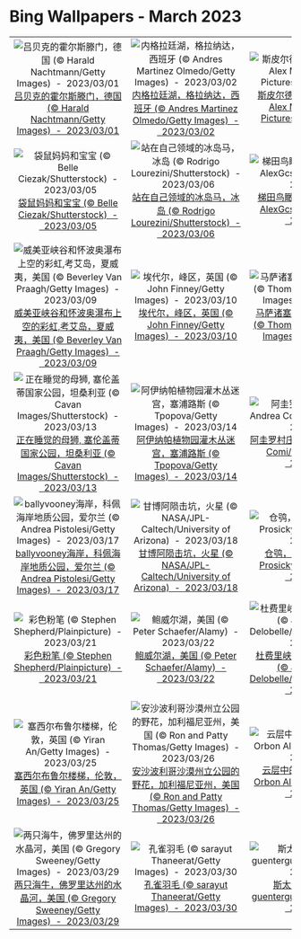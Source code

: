 # Bing Wallpapers - March 2023

| | | | |
|:-------------------------:|:-------------------------:|:-------------------------:|:-------------------------:|
| ![吕贝克的霍尔斯滕门，德国 (© Harald Nachtmann/Getty Images)  -  2023/03/01](https://cn.bing.com/th?id=OHR.LuebeckCityGate_ZH-CN4618826141_UHD.jpg&w=480)[吕贝克的霍尔斯滕门，德国 (© Harald Nachtmann/Getty Images)  -  2023/03/01](https://cn.bing.com/th?id=OHR.LuebeckCityGate_ZH-CN4618826141_UHD.jpg) | ![内格拉廷湖，格拉纳达，西班牙 (© Andres Martinez Olmedo/Getty Images)  -  2023/03/02](https://cn.bing.com/th?id=OHR.NegratinSpain_ZH-CN5916944876_UHD.jpg&w=480)[内格拉廷湖，格拉纳达，西班牙 (© Andres Martinez Olmedo/Getty Images)  -  2023/03/02](https://cn.bing.com/th?id=OHR.NegratinSpain_ZH-CN5916944876_UHD.jpg) | ![斯皮尔德拉的虎鲸，挪威 (© Alex Mustard/Minden Pictures)  -  2023/03/03](https://cn.bing.com/th?id=OHR.OrcaNorway_ZH-CN6101327628_UHD.jpg&w=480)[斯皮尔德拉的虎鲸，挪威 (© Alex Mustard/Minden Pictures)  -  2023/03/03](https://cn.bing.com/th?id=OHR.OrcaNorway_ZH-CN6101327628_UHD.jpg) | ![通往皮库山的道路，葡萄牙 (© Marco Bottigelli/Getty Images)  -  2023/03/04](https://cn.bing.com/th?id=OHR.PicoVolcano_ZH-CN6865997792_UHD.jpg&w=480)[通往皮库山的道路，葡萄牙 (© Marco Bottigelli/Getty Images)  -  2023/03/04](https://cn.bing.com/th?id=OHR.PicoVolcano_ZH-CN6865997792_UHD.jpg) |
| ![袋鼠妈妈和宝宝 (© Belle Ciezak/Shutterstock)  -  2023/03/05](https://cn.bing.com/th?id=OHR.HuggingKanga_ZH-CN1045131695_UHD.jpg&w=480)[袋鼠妈妈和宝宝 (© Belle Ciezak/Shutterstock)  -  2023/03/05](https://cn.bing.com/th?id=OHR.HuggingKanga_ZH-CN1045131695_UHD.jpg) | ![站在自己领域的冰岛马，冰岛 (© Rodrigo Lourezini/Shutterstock)  -  2023/03/06](https://cn.bing.com/th?id=OHR.IcelandHorses_ZH-CN7213041152_UHD.jpg&w=480)[站在自己领域的冰岛马，冰岛 (© Rodrigo Lourezini/Shutterstock)  -  2023/03/06](https://cn.bing.com/th?id=OHR.IcelandHorses_ZH-CN7213041152_UHD.jpg) | ![梯田鸟瞰图，元阳，中国 (© AlexGcs/Getty Images)  -  2023/03/07](https://cn.bing.com/th?id=OHR.YuanyangChina_ZH-CN7360249295_UHD.jpg&w=480)[梯田鸟瞰图，元阳，中国 (© AlexGcs/Getty Images)  -  2023/03/07](https://cn.bing.com/th?id=OHR.YuanyangChina_ZH-CN7360249295_UHD.jpg) | ![极光展示，怀特霍斯，育空地区，加拿大 (© John Hyde/plainpicture/Design Pics)  -  2023/03/08](https://cn.bing.com/th?id=OHR.WhitehorseAurora_ZH-CN0978404088_UHD.jpg&w=480)[极光展示，怀特霍斯，育空地区，加拿大 (© John Hyde/plainpicture/Design Pics)  -  2023/03/08](https://cn.bing.com/th?id=OHR.WhitehorseAurora_ZH-CN0978404088_UHD.jpg) |
| ![威美亚峡谷和怀波奥瀑布上空的彩虹,考艾岛，夏威夷，美国 (© Beverley Van Praagh/Getty Images)  -  2023/03/09](https://cn.bing.com/th?id=OHR.WaimeaRainbow_ZH-CN1127225170_UHD.jpg&w=480)[威美亚峡谷和怀波奥瀑布上空的彩虹,考艾岛，夏威夷，美国 (© Beverley Van Praagh/Getty Images)  -  2023/03/09](https://cn.bing.com/th?id=OHR.WaimeaRainbow_ZH-CN1127225170_UHD.jpg) | ![埃代尔，峰区，英国 (© John Finney/Getty Images)  -  2023/03/10](https://cn.bing.com/th?id=OHR.EdaleValley_ZH-CN8464524952_UHD.jpg&w=480)[埃代尔，峰区，英国 (© John Finney/Getty Images)  -  2023/03/10](https://cn.bing.com/th?id=OHR.EdaleValley_ZH-CN8464524952_UHD.jpg) | ![马萨诸塞州格洛斯特的沼泽地 (© Thomas H. Mitchell/Getty Images)  -  2023/03/11](https://cn.bing.com/th?id=OHR.LongWharf_ZH-CN8793669955_UHD.jpg&w=480)[马萨诸塞州格洛斯特的沼泽地 (© Thomas H. Mitchell/Getty Images)  -  2023/03/11](https://cn.bing.com/th?id=OHR.LongWharf_ZH-CN8793669955_UHD.jpg) | ![南唐斯国家公园的绵羊，东萨塞克斯郡，英国 (© Slawek Staszczuk/Alamy)  -  2023/03/12](https://cn.bing.com/th?id=OHR.SouthDownsSheep_ZH-CN8986424729_UHD.jpg&w=480)[南唐斯国家公园的绵羊，东萨塞克斯郡，英国 (© Slawek Staszczuk/Alamy)  -  2023/03/12](https://cn.bing.com/th?id=OHR.SouthDownsSheep_ZH-CN8986424729_UHD.jpg) |
| ![正在睡觉的母狮, 塞伦盖蒂国家公园，坦桑利亚 (© Cavan Images/Shutterstock)  -  2023/03/13](https://cn.bing.com/th?id=OHR.LionessesNap_ZH-CN9240393299_UHD.jpg&w=480)[正在睡觉的母狮, 塞伦盖蒂国家公园，坦桑利亚 (© Cavan Images/Shutterstock)  -  2023/03/13](https://cn.bing.com/th?id=OHR.LionessesNap_ZH-CN9240393299_UHD.jpg) | ![阿伊纳帕植物园灌木丛迷宫，塞浦路斯 (© Tpopova/Getty Images)  -  2023/03/14](https://cn.bing.com/th?id=OHR.CyprusMaze_ZH-CN9448060895_UHD.jpg&w=480)[阿伊纳帕植物园灌木丛迷宫，塞浦路斯 (© Tpopova/Getty Images)  -  2023/03/14](https://cn.bing.com/th?id=OHR.CyprusMaze_ZH-CN9448060895_UHD.jpg) | ![阿圭罗村庄，西班牙 (© Andrea Comi/Getty Images)  -  2023/03/15](https://cn.bing.com/th?id=OHR.AgueroSpain_ZH-CN9622864502_UHD.jpg&w=480)[阿圭罗村庄，西班牙 (© Andrea Comi/Getty Images)  -  2023/03/15](https://cn.bing.com/th?id=OHR.AgueroSpain_ZH-CN9622864502_UHD.jpg) | ![成都大熊猫繁育研究基地，中国 (© Jim Zuckerman/Jaynes Gallery/DanitaDelimont)  -  2023/03/16](https://cn.bing.com/th?id=OHR.ChengduPanda_ZH-CN0043208941_UHD.jpg&w=480)[成都大熊猫繁育研究基地，中国 (© Jim Zuckerman/Jaynes Gallery/DanitaDelimont)  -  2023/03/16](https://cn.bing.com/th?id=OHR.ChengduPanda_ZH-CN0043208941_UHD.jpg) |
| ![ballyvooney海岸，科佩海岸地质公园，爱尔兰 (© Andrea Pistolesi/Getty Images)  -  2023/03/17](https://cn.bing.com/th?id=OHR.BallyvooneyCove_ZH-CN0284564457_UHD.jpg&w=480)[ballyvooney海岸，科佩海岸地质公园，爱尔兰 (© Andrea Pistolesi/Getty Images)  -  2023/03/17](https://cn.bing.com/th?id=OHR.BallyvooneyCove_ZH-CN0284564457_UHD.jpg) | ![甘博阿陨击坑，火星 (© NASA/JPL-Caltech/University of Arizona)  -  2023/03/18](https://cn.bing.com/th?id=OHR.MarsTars_ZH-CN0496313394_UHD.jpg&w=480)[甘博阿陨击坑，火星 (© NASA/JPL-Caltech/University of Arizona)  -  2023/03/18](https://cn.bing.com/th?id=OHR.MarsTars_ZH-CN0496313394_UHD.jpg) | ![仓鸮，英格兰 (© Ondrej Prosicky/Getty Images)  -  2023/03/19](https://cn.bing.com/th?id=OHR.BarnOwlWinter_ZH-CN5484796826_UHD.jpg&w=480)[仓鸮，英格兰 (© Ondrej Prosicky/Getty Images)  -  2023/03/19](https://cn.bing.com/th?id=OHR.BarnOwlWinter_ZH-CN5484796826_UHD.jpg) | ![紫番红花 (© Raimund Linke/Getty Images)  -  2023/03/20](https://cn.bing.com/th?id=OHR.PurpleCrocus_ZH-CN0891528297_UHD.jpg&w=480)[紫番红花 (© Raimund Linke/Getty Images)  -  2023/03/20](https://cn.bing.com/th?id=OHR.PurpleCrocus_ZH-CN0891528297_UHD.jpg) |
| ![彩色粉笔 (© Stephen Shepherd/Plainpicture)  -  2023/03/21](https://cn.bing.com/th?id=OHR.ColourDay_ZH-CN1032554089_UHD.jpg&w=480)[彩色粉笔 (© Stephen Shepherd/Plainpicture)  -  2023/03/21](https://cn.bing.com/th?id=OHR.ColourDay_ZH-CN1032554089_UHD.jpg) | ![鲍威尔湖，美国 (© Peter Schaefer/Alamy)  -  2023/03/22](https://cn.bing.com/th?id=OHR.LakePowellAerial_ZH-CN1427611965_UHD.jpg&w=480)[鲍威尔湖，美国 (© Peter Schaefer/Alamy)  -  2023/03/22](https://cn.bing.com/th?id=OHR.LakePowellAerial_ZH-CN1427611965_UHD.jpg) | ![杜费里峡谷，上萨瓦省，法国 (© Jean-Philippe Delobelle/Biosphoto/Alamy)  -  2023/03/23](https://cn.bing.com/th?id=OHR.ChavarocheWinter_ZH-CN1842519491_UHD.jpg&w=480)[杜费里峡谷，上萨瓦省，法国 (© Jean-Philippe Delobelle/Biosphoto/Alamy)  -  2023/03/23](https://cn.bing.com/th?id=OHR.ChavarocheWinter_ZH-CN1842519491_UHD.jpg) | ![盛开的野蒜，海尼希国家公园，德国 (© Frank Sommariva/Getty Images)  -  2023/03/24](https://cn.bing.com/th?id=OHR.WildGarlic_ZH-CN1869796625_UHD.jpg&w=480)[盛开的野蒜，海尼希国家公园，德国 (© Frank Sommariva/Getty Images)  -  2023/03/24](https://cn.bing.com/th?id=OHR.WildGarlic_ZH-CN1869796625_UHD.jpg) |
| ![塞西尔布鲁尔楼梯，伦敦，英国 (© Yiran An/Getty Images)  -  2023/03/25](https://cn.bing.com/th?id=OHR.CecilBrewerStaircase_ZH-CN2117182176_UHD.jpg&w=480)[塞西尔布鲁尔楼梯，伦敦，英国 (© Yiran An/Getty Images)  -  2023/03/25](https://cn.bing.com/th?id=OHR.CecilBrewerStaircase_ZH-CN2117182176_UHD.jpg) | ![安沙波利哥沙漠州立公园的野花，加利福尼亚州，美国 (© Ron and Patty Thomas/Getty Images)  -  2023/03/26](https://cn.bing.com/th?id=OHR.WildAnza_ZH-CN2384861750_UHD.jpg&w=480)[安沙波利哥沙漠州立公园的野花，加利福尼亚州，美国 (© Ron and Patty Thomas/Getty Images)  -  2023/03/26](https://cn.bing.com/th?id=OHR.WildAnza_ZH-CN2384861750_UHD.jpg) | ![云层中的纽约市天际线 (© Orbon Alija/Getty Images)  -  2023/03/27](https://cn.bing.com/th?id=OHR.NYCClouds_ZH-CN2585785154_UHD.jpg&w=480)[云层中的纽约市天际线 (© Orbon Alija/Getty Images)  -  2023/03/27](https://cn.bing.com/th?id=OHR.NYCClouds_ZH-CN2585785154_UHD.jpg) | ![意大利三峰山上空的银河 (© Juan Romero/Cavan Images)  -  2023/03/28](https://cn.bing.com/th?id=OHR.MWDolomites_ZH-CN2886991396_UHD.jpg&w=480)[意大利三峰山上空的银河 (© Juan Romero/Cavan Images)  -  2023/03/28](https://cn.bing.com/th?id=OHR.MWDolomites_ZH-CN2886991396_UHD.jpg) |
| ![两只海牛，佛罗里达州的水晶河，美国 (© Gregory Sweeney/Getty Images)  -  2023/03/29](https://cn.bing.com/th?id=OHR.NuzzleManatee_ZH-CN3263788190_UHD.jpg&w=480)[两只海牛，佛罗里达州的水晶河，美国 (© Gregory Sweeney/Getty Images)  -  2023/03/29](https://cn.bing.com/th?id=OHR.NuzzleManatee_ZH-CN3263788190_UHD.jpg) | ![孔雀羽毛 (© sarayut Thaneerat/Getty Images)  -  2023/03/30](https://cn.bing.com/th?id=OHR.PeacockFeathers_ZH-CN3403145691_UHD.jpg&w=480)[孔雀羽毛 (© sarayut Thaneerat/Getty Images)  -  2023/03/30](https://cn.bing.com/th?id=OHR.PeacockFeathers_ZH-CN3403145691_UHD.jpg) | ![斯太尔河, 奥地利 (© guenterguni/Getty Images)  -  2023/03/31](https://cn.bing.com/th?id=OHR.SteyrRiver_ZH-CN3175702026_UHD.jpg&w=480)[斯太尔河, 奥地利 (© guenterguni/Getty Images)  -  2023/03/31](https://cn.bing.com/th?id=OHR.SteyrRiver_ZH-CN3175702026_UHD.jpg) |  |
